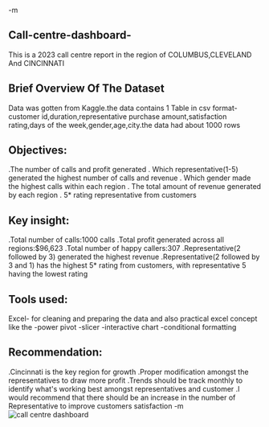 -m
 ## Call-centre-dashboard-
This is a 2023 call centre report in the region of COLUMBUS,CLEVELAND And CINCINNATI 

## Brief Overview Of The Dataset 
Data was gotten from Kaggle.the data contains 1 Table in csv format-customer id,duration,representative
purchase amount,satisfaction rating,days of the week,gender,age,city.the data had about 1000 rows

## Objectives:
.The number of calls and profit generated
. Which representative(1-5) generated  the highest number of calls and revenue
. Which gender made the highest calls within each region
. The total amount of revenue generated by each region
. 5* rating representative from customers

## Key insight:
.Total number of calls:1000 calls
.Total profit generated across all regions:$96,623
.Total number of happy callers:307
.Representative(2 followed by 3) generated the highest revenue 
.Representative(2 followed by 3 and 1) has the highest 5* rating from customers, with representative 5 having the lowest rating

## Tools used:
Excel- for cleaning and preparing the data and also practical excel concept like the
-power pivot
-slicer
-interactive chart
-conditional formatting

## Recommendation:
.Cincinnati is the key region for growth
.Proper modification amongst the representatives to draw more profit
.Trends should be track monthly to identify what's working best amongst representatives and customer
.I would recommend that there should be an increase in the number of Representative to improve customers satisfaction
-m
![call centre dashboard](https://github.com/user-attachments/assets/f6f5dcee-9657-4552-be6e-eba956ae77b0)





